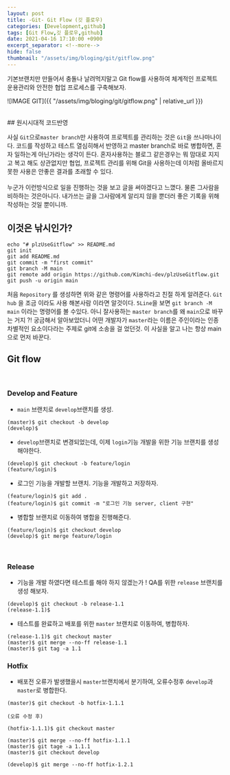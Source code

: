 ```yaml
---
layout: post
title: -Git- Git Flow (깃 플로우)
categories: [Development,github]
tags: [Git Flow,깃 플로우,github]
date: 2021-04-16 17:10:00 +0900
excerpt_separator: <!--more-->
hide: false
thumbnail: "/assets/img/bloging/git/gitflow.png"
---
```


기본브랜치만 만들어서 충돌나 날려먹지말고 Git flow를 사용하여 체계적인 프로젝트 운용관리와 안전한 협업 프로세스를 구축해보자.

<!--more-->


![IMAGE GIT]({{ "/assets/img/bloging/git/gitflow.png" | relative_url }})

<br>
## 원시시대적 코드반영  

사실 `Git`으로`master branch`만 사용하여 프로젝트를 관리하는 것은 `Git`을 쓰나마나이다. 코드를 작성하고 테스트 열심히해서 반영하고  master branch로 바로 병합하면, 혼자 일하는게 아닌가라는 생각이 든다. 혼자사용하는 블로그 같은경우는 뭐 맘대로 지지고 복고 해도 상관없지만 협업, 프로젝트 관리를 위해 Git을 사용하는데 이처럼 올바르지 못한 사용은 안좋은 결과를 초래할 수 있다.  
<br>
누군가 이런방식으로 일을 진행하는 것을 보고 글을 써야겠다고 느꼈다. 물론 그사람을 비하하는 것은아니다. 내가쓰는 글을 그사람에게 알리지 않을 뿐더러 좋은 기록을 위해 작성하는 것일 뿐이니까.  



## 이것은 낚시인가?

```terminal
echo "# plzUseGitflow" >> README.md
git init
git add README.md
git commit -m "first commit"
git branch -M main
git remote add origin https://github.com/Kimchi-dev/plzUseGitflow.git
git push -u origin main
```

처음 `Repository` 를 생성하면 위와 같은 명령어를 사용하라고 친절 하게 알려준다. `Git hub` 을 조금 이라도 사용 해본사람 이라면 알것이다. `5Line`을 보면 `git branch -M main` 이라는 명령어를 볼 수있다. 아니 잘사용하는 `master branch`를 왜 `main`으로 바꾸는 거지 ?! 궁금해서 알아보았더니 어떤 개발자가 `master`라는 이름은 주인이라는 인종차별적인 요소이다라는 주제로 git에 소송을 걸 었던것. 이 사실을 알고 나는 항상 main으로 먼저 바꾼다.



## Git flow

<br>

### Develop and Feature

- `main` 브랜치로 `develop`브랜치를 생성.

```terminal
(master)$ git checkout -b develop
(develop)$
```

- `develop`브랜치로 변경되었는데, 이제 `login`기능 개발을 위한 기능 브랜치를  생성해야한다.

```terminal
(develop)$ git checkout -b feature/login
(feature/login)$
```

- 로그인 기능을 개발할 브랜치. 기능을 개발하고 저장하자.

```terminal
(feature/login)$ git add .
(feature/login)$ git commit -m "로그인 기능 server, client 구현"
```

- 병합할 브랜치로 이동하여 병합을 진행해준다.

```terminal
(feature/login)$ git checkout develop
(develop)$ git merge feature/login
```

<br>

### Release  

- 기능을 개발 하였다면 테스트를 해야 하지 않겠는가 ! QA를 위한 `release` 브랜치를 생성 해보자.  

```terminal
(develop)$ git checkout -b release-1.1
(release-1.1)$
```

- 테스트를 완료하고 배포를 위한 `master` 브랜치로 이동하여, 병합하자.  

```terminal
(release-1.1)$ git checkout master
(master)$ git merge --no-ff release-1.1
(master)$ git tag -a 1.1
```

### Hotfix

- 배포전 오류가 발생했을시 `master`브랜치에서 분기하여, 오류수정후 `develop`과 `master`로 병합한다.  

```terminal
(master)$ git checkout -b hotfix-1.1.1 

(오류 수정 후)

(hotfix-1.1.1)$ git checkout master

(master)$ git merge --no-ff hotfix-1.1.1
(master)$ git tage -a 1.1.1
(master)$ git checkout develop

(develop)$ git merge --no-ff hotfix-1.2.1


```
